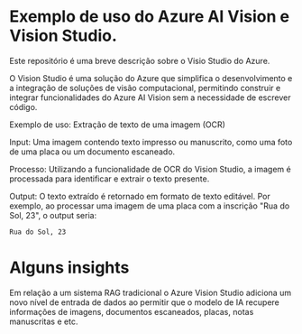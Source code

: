 # Exemplo de uso do Azure AI Vision e Vision Studio.

Este repositório é uma breve descrição sobre o Visio Studio do Azure.

O Vision Studio é uma solução do Azure que simplifica o desenvolvimento e a integração de soluções de visão computacional, permitindo construir e integrar funcionalidades do Azure AI Vision sem a necessidade de escrever código. 

Exemplo de uso: Extração de texto de uma imagem (OCR)

Input: Uma imagem contendo texto impresso ou manuscrito, como uma foto de uma placa ou um documento escaneado.

Processo: Utilizando a funcionalidade de OCR do Vision Studio, a imagem é processada para identificar e extrair o texto presente.

Output: O texto extraído é retornado em formato de texto editável. Por exemplo, ao processar uma imagem de uma placa com a inscrição "Rua do Sol, 23", o output seria:

```
Rua do Sol, 23
```

# Alguns insights

Em  relação a um sistema RAG tradicional o Azure Vision Studio adiciona um novo nível de entrada de dados ao permitir que o modelo de IA recupere informações de imagens, documentos escaneados, placas, notas manuscritas e etc.
